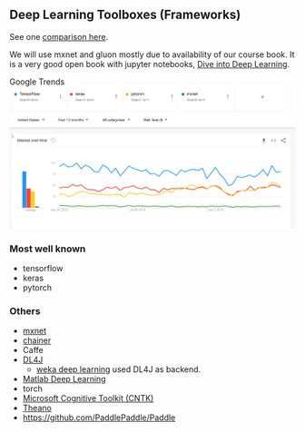 ## Deep Learning Toolboxes (Frameworks)


See one [comparison here](https://towardsdatascience.com/deep-learning-framework-power-scores-2018-23607ddf297a).


We will use mxnet and gluon mostly due to availability of our course book.
It is a very good open book with jupyter notebooks, [Dive into Deep Learning](https://d2l.ai/index.html).


Google Trends
![Google Trends Deep Learning Frameworks](/images/google-trends-dl-frameworks.png)


### Most well known

- tensorflow
- keras
- pytorch

### Others


- [mxnet](https://mxnet.incubator.apache.org/)
- [chainer](chainer.org)
- Caffe
- [DL4J](https://deeplearning4j.org/)
    - [weka deep learning](https://deeplearning.cms.waikato.ac.nz/) used DL4J as backend. 
- [Matlab Deep Learning](https://de.mathworks.com/solutions/deep-learning.html)
- torch
- [Microsoft Cognitive Toolkit (CNTK)](https://github.com/Microsoft/cntk)
- [Theano](https://github.com/Theano/Theano)
- https://github.com/PaddlePaddle/Paddle
